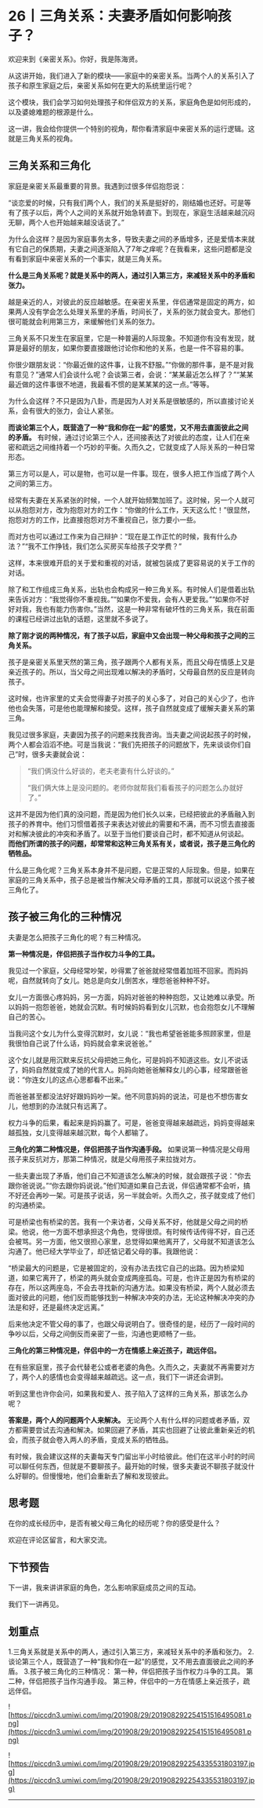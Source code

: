 # 26丨三角关系：夫妻矛盾如何影响孩子？

欢迎来到《亲密关系》。你好，我是陈海贤。

从这讲开始，我们进入了新的模块——家庭中的亲密关系。当两个人的关系引入了孩子和原生家庭之后，亲密关系如何在更大的系统里运行呢？

这个模块，我们会学习如何处理孩子和伴侣双方的关系，家庭角色是如何形成的，以及婆媳难题的根源是什么。

这一讲，我会给你提供一个特别的视角，帮你看清家庭中亲密关系的运行逻辑。这就是三角关系的视角。

## 三角关系和三角化

家庭是亲密关系最重要的背景。我遇到过很多伴侣抱怨说：

“谈恋爱的时候，只有我们两个人，我们的关系是挺好的，刚结婚也还好。可是等有了孩子以后，两个人之间的关系就开始急转直下。到现在，家庭生活越来越沉闷无聊，两个人也开始越来越没话说了。”

为什么会这样？是因为家庭事务太多，导致夫妻之间的矛盾增多，还是爱情本来就有它自己的保质期，夫妻之间逐渐陷入了7年之痒呢？在我看来，这些问题都是没有看到家庭中亲密关系的一个事实，就是三角关系。

 **什么是三角关系呢？就是关系中的两人，通过引入第三方，来减轻关系中的矛盾和张力。**

越是亲近的人，对彼此的反应越敏感。在亲密关系里，伴侣通常是固定的两方，如果两人没有学会怎么处理关系里的矛盾，时间长了，关系的张力就会变大。那他们很可能就会利用第三方，来缓解他们关系的张力。

三角关系不只发生在家庭里，它是一种普遍的人际现象。不知道你有没有发现，就算是最好的朋友，如果你要直接跟他讨论你和他的关系，也是一件不容易的事。

你很少跟朋友说：“你最近做的这件事，让我不舒服。”“你做的那件事，是不是对我有意见？”通常人们会谈什么呢？会谈第三者，会说：“某某最近怎么样了？”“某某最近做的这件事很不地道，我最看不惯的是某某某的这一点。”等等。

为什么会这样？不只是因为八卦，而是因为人对关系是很敏感的，所以直接讨论关系，会有很大的张力，会让人紧张。

 **而谈论第三个人，既营造了一种“我和你在一起”的感觉，又不用去直面彼此之间的矛盾。** 有时候，通过讨论第三个人，还间接表达了对彼此的态度，让人们在亲密和疏远之间维持着一个巧妙的平衡。久而久之，它就变成了人际关系的一种日常形态。

第三方可以是人，可以是物，也可以是一件事。现在，很多人把工作当成了两个人之间的第三方。

经常有夫妻在关系紧张的时候，一个人就开始频繁加班了。这时候，另一个人就可以从抱怨对方，改为抱怨对方的工作：“你做的什么工作，天天这么忙！”很显然，抱怨对方的工作，比直接抱怨对方不重视自己，张力要小一些。

而对方也可以通过工作来为自己辩护：“现在是工作正忙的时候，我有什么办法？”“我不工作挣钱，我们怎么买房买车给孩子交学费？”

这样，本来很难开启的关于爱和重视的对话，就被包装成了更容易说的关于工作的对话。

除了和工作组成三角关系，出轨也会构成另一种三角关系。有时候人们是借着出轨来告诉对方：“我觉得你不重视我。”“如果你不爱我，会有人更爱我。”“如果你不好好对我，我也有能力伤害你。”当然，这是一种非常有破坏性的三角关系，我在前面的课程已经讲过出轨的话题，这里就不多说了。

 **除了刚才说的两种情况，有了孩子以后，家庭中又会出现一种父母和孩子之间的三角关系。**

孩子是亲密关系里天然的第三角，孩子跟两个人都有关系，而且父母在情感上又是亲近孩子的。所以，当父母之间出现难以解决的矛盾时，父母最自然的反应是转向孩子。

这时候，也许家里的丈夫会觉得妻子对孩子的关心多了，对自己的关心少了，也许他也会失落，可是他也能理解和接受。这样，孩子自然就变成了缓解夫妻关系的第三角。

我见过很多家庭，夫妻因为孩子的问题来找我咨询。当夫妻之间说起孩子的时候，两个人都会滔滔不绝。可是当我说：“我们先把孩子的问题放下，先来谈谈你们自己”时，很多夫妻就会说：

> “我们俩没什么好谈的，老夫老妻有什么好谈的。”
> 
> “我们俩大体上是没问题的。老师你就帮我们看看孩子的问题怎么办就好了。”

这并不是因为他们真的没问题，而是因为他们长久以来，已经把彼此的矛盾融入到孩子的养育中。他们习惯借着孩子来表达对彼此的需要和不满，而不习惯去直接面对和解决彼此的冲突和矛盾了。以至于当他们要谈自己时，都不知道从何谈起。 **而他们所谓的孩子的问题，却常常和这种三角关系有关，或者说，孩子是三角化的牺牲品。**

什么是三角化呢？三角关系本身并不是问题，它是正常的人际现象。但是，如果在家庭的三角关系中，孩子总是被当作解决父母矛盾的工具，那就可以说这个孩子被三角化了。

## 孩子被三角化的三种情况

夫妻是怎么把孩子三角化的呢？有三种情况。

 **第一种情况是，伴侣把孩子当作权力斗争的工具。**

我见过一个家庭，父母经常吵架，吵得累了爸爸就经常借着加班不回家。而妈妈呢，自然就转向了女儿。她总是向女儿倒苦水，埋怨爸爸种种不好。

女儿一方面很心疼妈妈，另一方面，妈妈对爸爸的种种抱怨，又让她难以承受。所以妈妈一抱怨爸爸，她就会沉默。有时候妈妈看到女儿沉默，也会抱怨女儿不理解自己的苦心。

当我问这个女儿为什么变得沉默时，女儿说：“我也希望爸爸能多照顾家里，但是我很怕自己说了什么话，妈妈就会拿来说爸爸。”

这个女儿就是用沉默来反抗父母把她三角化，可是妈妈不知道这些。女儿不说话了，妈妈自然就变成了她的代言人。妈妈向她爸爸解释女儿的心事，经常跟爸爸说：“你连女儿的这点心思都看不出来。”

而爸爸甚至都没法好好跟妈妈吵一架。他不同意妈妈的说法，可是也不想伤害女儿，他想到的办法就只有远离了。

权力斗争的后果，看起来是妈妈赢了。可是，爸爸变得越来越疏远，妈妈变得越来越孤独，女儿变得越来越沉默，每个人都输了。

 **三角化的第二种情况是，伴侣把孩子当作沟通手段。** 如果说第一种情况是父母用孩子来反抗对方，那第二种情况，就是父母用孩子来拉拢对方。

一些夫妻出现了矛盾，他们自己不知道该怎么解决的时候，就会跟孩子说：“你去跟你爸说说。”“你去跟你妈说说。”他们知道如果自己去说，伴侣通常都不会听，搞不好还会再吵一架。可是孩子说话，另一半就会听。久而久之，孩子就变成了他们的沟通桥梁。

可是桥梁也有桥梁的苦。我有一个来访者，父母关系不好，他就是父母之间的桥梁。他说，他一方面不想承担这个角色，觉得很烦。有时候传话传得不好，自己还会被骂。另一方面，他又很担心家里，总觉得如果他离开了，父母就不知道该怎么沟通了。他已经大学毕业了，却还惦记着父母的事。我跟他说：

“桥梁最大的问题是，它是被固定的，没有办法去找它自己的出路。因为桥梁知道，如果它离开了，桥梁的两头就会变成两座孤岛。可是，也许正是因为有桥梁的存在，所以这两座岛，不会去寻找新的沟通方法。如果没有桥梁，两个人就必须去面对彼此的问题，他们反而能够找到一种解决冲突的办法，无论这种解决冲突的办法是和好，还是最终决定远离。”

后来他决定不管父母的事了，也跟父母说明白了。很奇怪的是，经历了一段时间的争吵以后，父母之间倒反而亲密了一些，沟通也更顺畅了一些。

 **三角化的第三种情况是，伴侣中的一方在情感上亲近孩子，疏远伴侣。**

在有些家庭里，孩子会代替老公或者老婆的角色。久而久之，夫妻就不再需要对方了，两个人的感情也会变得越来越疏远。这一点，我们下一讲还会讲到。

听到这里也许你会问，如果我和爱人、孩子陷入了这样的三角关系，那该怎么办呢？

 **答案是，两个人的问题两个人来解决。** 无论两个人有什么样的问题或者矛盾，双方都需要尝试去沟通和解决。如果回避了矛盾，其实也回避了让彼此重新亲近的机会，而孩子就会卷入两人的矛盾，变成关系的牺牲品。

有时候，我会建议这样的夫妻每天专门留出半小时给彼此。他们在这半小时的时间可以聊任何东西，但就是不要聊孩子。最开始的时候，很多夫妻说不聊孩子就没什么好聊的。但慢慢地，他们会重新去了解和发现彼此。

## 思考题

在你的成长经历中，是否有被父母三角化的经历呢？你的感受是什么？

欢迎在评论区留言，和大家交流。

## 下节预告

下一讲，我来讲讲家庭的角色，怎么影响家庭成员之间的互动。

我们下一讲再见。

## 划重点

1.三角关系就是关系中的两人，通过引入第三方，来减轻关系中的矛盾和张力。
2.谈论第三个人，既营造了一种“我和你在一起”的感觉，又不用去直面彼此之间的矛盾。
3.孩子被三角化的三种情况：
第一种，伴侣把孩子当作权力斗争的工具。
第二种，伴侣把孩子当作沟通手段。
第三种，伴侣中的一方在情感上亲近孩子，疏远伴侣。

![https://piccdn3.umiwi.com/img/201908/29/201908292254151516495081.png](https://piccdn3.umiwi.com/img/201908/29/201908292254151516495081.png)

![https://piccdn3.umiwi.com/img/201908/29/201908292254335531803197.jpg](https://piccdn3.umiwi.com/img/201908/29/201908292254335531803197.jpg)

---
